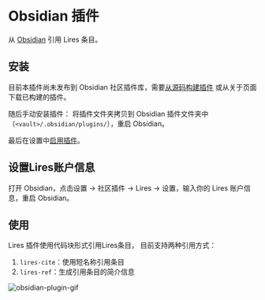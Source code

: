 
# Obsidian 插件
<!-- Reference Lires entries from the [Obsidian](https://obsidian.md/). -->
从 [Obsidian](https://obsidian.md/) 引用 Lires 条目。

## 安装
目前本插件尚未发布到 Obsidian 社区插件库，需要[从源码构建插件](../deployment/obsidianPlugin.md)
或从关于页面下载已构建的插件。

随后手动安装插件：
将插件文件夹拷贝到 Obsidian 插件文件夹中（`<vault>/.obsidian/plugins/`），重启 Obsidian。  

最后在设置中[启用插件](../deployment/obsidianPlugin.md#enable-the-plugin)。

## 设置Lires账户信息
打开 Obsidian，点击设置 -> 社区插件 -> Lires -> 设置，输入你的 Lires 账户信息，重启 Obsidian。

## 使用
Lires 插件使用代码块形式引用Lires条目，
目前支持两种引用方式：

1. `lires-cite`：使用短名称引用条目  
2. `lires-ref`：生成引用条目的简介信息

![obsidian-plugin-gif](https://pic4.zhimg.com/v2-1963de23d479e77d4b904bd7d36b7f5f_b.webp)